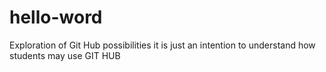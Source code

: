 # hello-word
Exploration of Git Hub possibilities 
it is just an intention to understand how students may use GIT HUB
